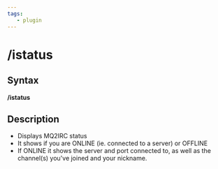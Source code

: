 ```yaml
---
tags:
   - plugin
---
```

# /istatus

## Syntax

**/istatus**

## Description

* Displays MQ2IRC status
* It shows if you are ONLINE \(ie. connected to a server\) or OFFLINE
* If ONLINE it shows the server and port connected to, as well as the channel\(s\) you've joined and your nickname.
